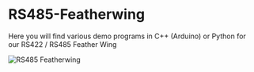 # RS485-Featherwing
Here you will find various demo programs in C++ (Arduino) or Python for our RS422 / RS485 Feather Wing

![RS485 Featherwing](https://hackster.imgix.net/uploads/attachments/1700248/old_thermostat_Nz5WsYpbOr.jpg?auto=compress%2Cformat&w=740&h=555&fit=max)
